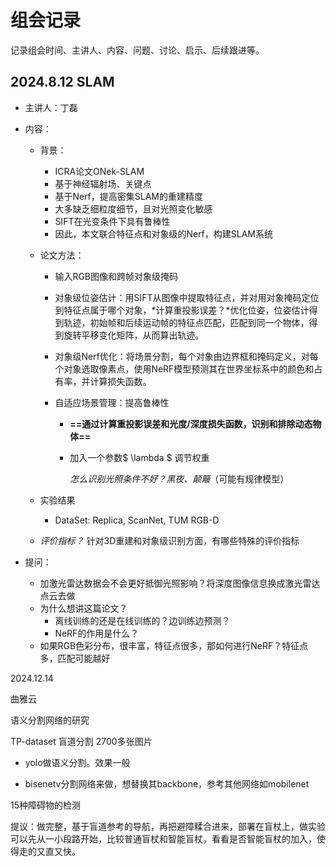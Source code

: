 # 组会记录

记录组会时间、主讲人、内容、问题、讨论、启示、后续跟进等。

## 2024.8.12 SLAM 

- 主讲人：丁磊

- 内容：

  - 背景：

    - ICRA论文ONek-SLAM 
    - 基于神经辐射场、关键点
    - 基于Nerf，提高密集SLAM的重建精度
    - 大多缺乏细粒度细节，且对光照变化敏感
    - SIFT在光变条件下具有鲁棒性
    - 因此，本文联合特征点和对象级的Nerf，构建SLAM系统

  - 论文方法：

    - 输入RGB图像和跨帧对象级掩码

    - 对象级位姿估计：用SIFT从图像中提取特征点，并对用对象掩码定位到特征点属于哪个对象，*计算重投影误差？*优化位姿，位姿估计得到轨迹，初始帧和后续运动帧的特征点匹配，匹配到同一个物体，得到旋转平移变化矩阵，从而算出轨迹。

    - 对象级Nerf优化：将场景分割，每个对象由边界框和掩码定义，对每个对象选取像素点，使用NeRF模型预测其在世界坐标系中的颜色和占有率，并计算损失函数。

    - 自适应场景管理：提高鲁棒性

      - **==通过计算重投影误差和光度/深度损失函数，识别和排除动态物体==**

      - 加入一个参数$ \lambda $ 调节权重

        *怎么识别光照条件不好？黑夜、颠簸*（可能有规律模型）
    
  - 实验结果

    - DataSet: Replica, ScanNet, TUM RGB-D
  - *评价指标？* 针对3D重建和对象级识别方面，有哪些特殊的评价指标
  
- 提问：
    - 加激光雷达数据会不会更好抵御光照影响？将深度图像信息换成激光雷达点云去做
  - 为什么想讲这篇论文？
    - 离线训练的还是在线训练的？边训练边预测？
    - NeRF的作用是什么？
  - 如果RGB色彩分布，很丰富，特征点很多，那如何进行NeRF？特征点多，匹配可能越好





2024.12.14

曲雅云

语义分割网络的研究

TP-dataset 盲道分割 2700多张图片

- yolo做语义分割。效果一般

- bisenetv分割网络来做，想替换其backbone，参考其他网络如mobilenet

  

15种障碍物的检测 

提议：做完整，基于盲道参考的导航，再把避障糅合进来，部署在盲杖上，做实验可以先从一小段路开始，比较普通盲杖和智能盲杖，看看是否智能盲杖的加入，使得走的又直又快。
